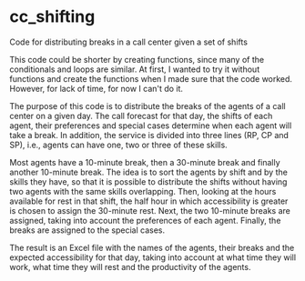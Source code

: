 # cc_shifting
Code for distributing breaks in a call center given a set of shifts

This code could be shorter by creating functions, since many of the conditionals and loops are similar. At first, I wanted to try it without functions and create the functions when I made sure that the code worked. However, for lack of time, for now I can't do it.

The purpose of this code is to distribute the breaks of the agents of a call center on a given day. The call forecast for that day, the shifts of each agent, their preferences and special cases determine when each agent will take a break. In addition, the service is divided into three lines (RP, CP and SP), i.e., agents can have one, two or three of these skills.

Most agents have a 10-minute break, then a 30-minute break and finally another 10-minute break. The idea is to sort the agents by shift and by the skills they have, so that it is possible to distribute the shifts without having two agents with the same skills overlapping. Then, looking at the hours available for rest in that shift, the half hour in which accessibility is greater is chosen to assign the 30-minute rest. Next, the two 10-minute breaks are assigned, taking into account the preferences of each agent. Finally, the breaks are assigned to the special cases.

The result is an Excel file with the names of the agents, their breaks and the expected accessibility for that day, taking into account at what time they will work, what time they will rest and the productivity of the agents.
